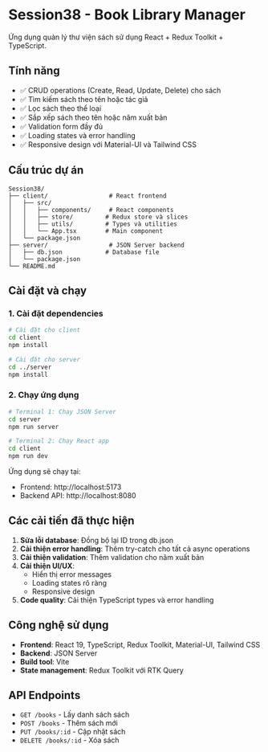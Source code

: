 # Session38 - Book Library Manager

Ứng dụng quản lý thư viện sách sử dụng React + Redux Toolkit + TypeScript.

## Tính năng

- ✅ CRUD operations (Create, Read, Update, Delete) cho sách
- ✅ Tìm kiếm sách theo tên hoặc tác giả
- ✅ Lọc sách theo thể loại
- ✅ Sắp xếp sách theo tên hoặc năm xuất bản
- ✅ Validation form đầy đủ
- ✅ Loading states và error handling
- ✅ Responsive design với Material-UI và Tailwind CSS

## Cấu trúc dự án

```
Session38/
├── client/                 # React frontend
│   ├── src/
│   │   ├── components/     # React components
│   │   ├── store/         # Redux store và slices
│   │   ├── utils/         # Types và utilities
│   │   └── App.tsx        # Main component
│   └── package.json
├── server/                 # JSON Server backend
│   ├── db.json            # Database file
│   └── package.json
└── README.md
```

## Cài đặt và chạy

### 1. Cài đặt dependencies

```bash
# Cài đặt cho client
cd client
npm install

# Cài đặt cho server
cd ../server
npm install
```

### 2. Chạy ứng dụng

```bash
# Terminal 1: Chạy JSON Server
cd server
npm run server

# Terminal 2: Chạy React app
cd client
npm run dev
```

Ứng dụng sẽ chạy tại:
- Frontend: http://localhost:5173
- Backend API: http://localhost:8080

## Các cải tiến đã thực hiện

1. **Sửa lỗi database**: Đồng bộ lại ID trong db.json
2. **Cải thiện error handling**: Thêm try-catch cho tất cả async operations
3. **Cải thiện validation**: Thêm validation cho năm xuất bản
4. **Cải thiện UI/UX**: 
   - Hiển thị error messages
   - Loading states rõ ràng
   - Responsive design
5. **Code quality**: Cải thiện TypeScript types và error handling

## Công nghệ sử dụng

- **Frontend**: React 19, TypeScript, Redux Toolkit, Material-UI, Tailwind CSS
- **Backend**: JSON Server
- **Build tool**: Vite
- **State management**: Redux Toolkit với RTK Query

## API Endpoints

- `GET /books` - Lấy danh sách sách
- `POST /books` - Thêm sách mới
- `PUT /books/:id` - Cập nhật sách
- `DELETE /books/:id` - Xóa sách
